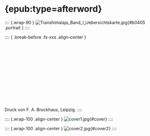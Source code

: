 # {epub:type=afterword}          

:::: {.wrap-90 }
![](Transhimalaja_Band_I_Uebersichtskarte.jpg "Transhimalaja_Band_I_Uebersichtskarte.jpg"){#b0405 .portrait }
::::

:::: { .break-before .fs-xxs .align-center  }
<br /><br /><br /><br /><br /><br /><br /><br /><br /><br /><br /><br /><br /><br />
Druck von F. A. Brockhaus, Leipzig.
::::

:::: {.wrap-100 .align-center }
![](cover1.jpg "cover1.jpg"){#cover}
::::

:::: {.wrap-100  .align-center }
![](cover2.jpg "cover2.jpg"){#cover2}
::::
